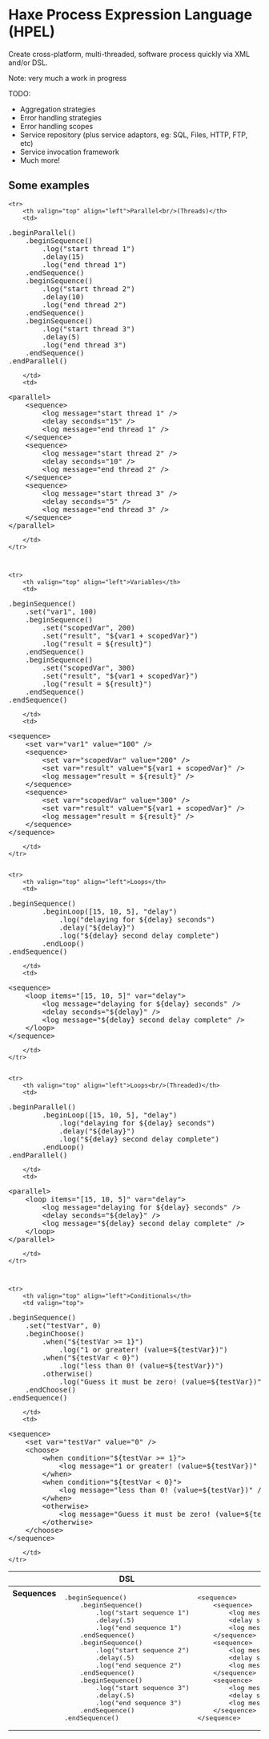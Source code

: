 Haxe Process Expression Language (HPEL)
================================
Create cross-platform, multi-threaded, software process quickly via XML and/or DSL.

Note: very much a work in progress

TODO:
- Aggregation strategies
- Error handling strategies
- Error handling scopes
- Service repository (plus service adaptors, eg: SQL, Files, HTTP, FTP, etc)
- Service invocation framework 
- Much more!
	
Some examples
-------------------------

<table width="100%">
	<thead>
		<tr>
			<th></th>
			<th width="50%">DSL</th>
			<th width="50%">XML</th>
		</tr>
	</thead>
	<tr>
		<th valign="top" align="left">Sequences</th>
		<td>
<pre>
.beginSequence()
	.beginSequence()
		.log("start sequence 1")
		.delay(.5)
		.log("end sequence 1")
	.endSequence()
	.beginSequence()
		.log("start sequence 2")
		.delay(.5)
		.log("end sequence 2")
	.endSequence()
	.beginSequence()
		.log("start sequence 3")
		.delay(.5)
		.log("end sequence 3")
	.endSequence()
.endSequence()
</pre>
		</td>
		<td>
<pre>
&lt;sequence&gt;
	&lt;sequence&gt;
		&lt;log message="start sequence 1" /&gt;
		&lt;delay seconds=".5" /&gt;
		&lt;log message="end sequence 1" /&gt;
	&lt;/sequence&gt;
	&lt;sequence&gt;
		&lt;log message="start sequence 2" /&gt;
		&lt;delay seconds=".5" /&gt;
		&lt;log message="end sequence 2" /&gt;
	&lt;/sequence&gt;
	&lt;sequence&gt;
		&lt;log message="start sequence 3" /&gt;
		&lt;delay seconds=".5" /&gt;
		&lt;log message="end sequence 3" /&gt;
	&lt;/sequence&gt;
&lt;/sequence&gt;
</pre>
		</td>
	</tr>
	
	
	<tr>
		<th valign="top" align="left">Parallel<br/>(Threads)</th>
		<td>
<pre>
.beginParallel()
	.beginSequence()
		.log("start thread 1")
		.delay(15)
		.log("end thread 1")
	.endSequence()
	.beginSequence()
		.log("start thread 2")
		.delay(10)
		.log("end thread 2")
	.endSequence()
	.beginSequence()
		.log("start thread 3")
		.delay(5)
		.log("end thread 3")
	.endSequence()
.endParallel()
</pre>
		</td>
		<td>
<pre>
&lt;parallel&gt;
	&lt;sequence&gt;
		&lt;log message="start thread 1" /&gt;
		&lt;delay seconds="15" /&gt;
		&lt;log message="end thread 1" /&gt;
	&lt;/sequence&gt;
	&lt;sequence&gt;
		&lt;log message="start thread 2" /&gt;
		&lt;delay seconds="10" /&gt;
		&lt;log message="end thread 2" /&gt;
	&lt;/sequence&gt;
	&lt;sequence&gt;
		&lt;log message="start thread 3" /&gt;
		&lt;delay seconds="5" /&gt;
		&lt;log message="end thread 3" /&gt;
	&lt;/sequence&gt;
&lt;/parallel&gt;
</pre>
		</td>
	</tr>		



	<tr>
		<th valign="top" align="left">Variables</th>
		<td>
<pre>
.beginSequence()
	.set("var1", 100)
	.beginSequence()
		.set("scopedVar", 200)
		.set("result", "${var1 + scopedVar}")
		.log("result = ${result}")
	.endSequence()
	.beginSequence()
		.set("scopedVar", 300)
		.set("result", "${var1 + scopedVar}")
		.log("result = ${result}")
	.endSequence()
.endSequence()
</pre>
		</td>
		<td>
<pre>
&lt;sequence&gt;
	&lt;set var="var1" value="100" /&gt;
	&lt;sequence&gt;
		&lt;set var="scopedVar" value="200" /&gt;
		&lt;set var="result" value="${var1 + scopedVar}" /&gt;
		&lt;log message="result = ${result}" /&gt;
	&lt;/sequence&gt;
	&lt;sequence&gt;
		&lt;set var="scopedVar" value="300" /&gt;
		&lt;set var="result" value="${var1 + scopedVar}" /&gt;
		&lt;log message="result = ${result}" /&gt;
	&lt;/sequence&gt;
&lt;/sequence&gt;
</pre>
		</td>
	</tr>		


	<tr>
		<th valign="top" align="left">Loops</th>
		<td>
<pre>
.beginSequence()
		.beginLoop([15, 10, 5], "delay")
			.log("delaying for ${delay} seconds")
			.delay("${delay}")
			.log("${delay} second delay complete")
		.endLoop()
.endSequence()
</pre>
		</td>
		<td>
<pre>
&lt;sequence&gt;
	&lt;loop items="[15, 10, 5]" var="delay"&gt;
		&lt;log message="delaying for ${delay} seconds" /&gt;
		&lt;delay seconds="${delay}" /&gt;
		&lt;log message="${delay} second delay complete" /&gt;
	&lt;/loop&gt;
&lt;/sequence&gt;
</pre>
		</td>
	</tr>		


	<tr>
		<th valign="top" align="left">Loops<br/>(Threaded)</th>
		<td>
<pre>
.beginParallel()
		.beginLoop([15, 10, 5], "delay")
			.log("delaying for ${delay} seconds")
			.delay("${delay}")
			.log("${delay} second delay complete")
		.endLoop()
.endParallel()
</pre>
		</td>
		<td>
<pre>
&lt;parallel&gt;
	&lt;loop items="[15, 10, 5]" var="delay"&gt;
		&lt;log message="delaying for ${delay} seconds" /&gt;
		&lt;delay seconds="${delay}" /&gt;
		&lt;log message="${delay} second delay complete" /&gt;
	&lt;/loop&gt;
&lt;/parallel&gt;
</pre>
		</td>
	</tr>		



	<tr>
		<th valign="top" align="left">Conditionals</th>
		<td valign="top">
<pre>
.beginSequence()
	.set("testVar", 0)
	.beginChoose()
		.when("${testVar &gt;= 1}")
			.log("1 or greater! (value=${testVar})")
		.when("${testVar &lt; 0}")
			.log("less than 0! (value=${testVar})")
		.otherwise()
			.log("Guess it must be zero! (value=${testVar})")
	.endChoose()
.endSequence()
</pre>
		</td>
		<td>
<pre>
&lt;sequence&gt;
	&lt;set var="testVar" value="0" /&gt;
	&lt;choose&gt;
		&lt;when condition="${testVar &gt;= 1}"&gt;
			&lt;log message="1 or greater! (value=${testVar})" /&gt;
		&lt;/when&gt;
		&lt;when condition="${testVar &lt; 0}"&gt;
			&lt;log message="less than 0! (value=${testVar})" /&gt;
		&lt;/when&gt;
		&lt;otherwise&gt;
			&lt;log message="Guess it must be zero! (value=${testVar})" /&gt;
		&lt;/otherwise&gt;
	&lt;/choose&gt;
&lt;/sequence&gt;
</pre>
		</td>
	</tr>		


	
</table>
